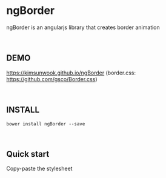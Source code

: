 ngBorder
=======

ngBorder is an angularjs library that creates border animation

<br/>

DEMO
-------
https://kimsunwook.github.io/ngBorder
(border.css: https://github.com/gsco/Border.css)

<br/>

INSTALL
-------

```
bower install ngBorder --save
```

<br/>

Quick start
-------
Copy-paste the stylesheet <script> into your <body> and <link> into your <head>.

```
<script src=".bower_components/ng-border/ngBorder.js"></script>
<link href=".bower_components/ng-border/ngBorder.css" rel="stylesheet">
```
or
```
<script src=".bower_components/ng-border/ngBorder.min.js"></script>
<link href=".bower_components/ng-border/ngBorder.min.css" rel="stylesheet">
```
or
```
<script src="https://raw.githubusercontent.com/KimSunWook/ngBorder/master/ngBorder.js"></script>
<link href="https://raw.githubusercontent.com/KimSunWook/ngBorder/master/ngBorder.css" rel="stylesheet">
```
or
```
<script src="https://raw.githubusercontent.com/KimSunWook/ngBorder/master/ngBorder.min.js"></script>
<link href="https://raw.githubusercontent.com/KimSunWook/ngBorder/master/ngBorder.min.css" rel="stylesheet">
```

<br/>

USAGE
-----

Make sure you include the module 'ngBorder' in your application config

```
var app = angular.module('myApp', [
  'ngBorder',
  ...
]);
```

You can choose among 32 modes from Border.css (https://github.com/gsco/Border.css).
  - border-corners
  - border-corners-rev
  - border-separate
  - border-separate-rev
  - border-box-top
  - border-box-right
  - border-box-bottom
  - border-box-left
  - border-box-top-rev
  - border-box-right-rev
  - border-box-bottom-rev
  - border-box-left-rev
  - border-parallel
  - border-parallel-rev
  - border-parallel-vert
  - border-parallel-vert-rev
  - border-undo-corners
  - border-undo-corners-rev
  - border-undo-separate
  - border-undo-separate-rev
  - border-undo-box-top
  - border-undo-box-right
  - border-undo-box-bottom
  - border-undo-box-left
  - border-undo-box-top-rev
  - border-undo-box-right-rev
  - border-undo-box-bottom-rev
  - border-undo-box-left-rev
  - border-undo-parallel
  - border-undo-parallel-rev
  - border-undo-parallel-vert
  - border-undo-parallel-vert-rev

```
<div
  ng-border="'border-corners'"
  ng-border-color="'#FF5722'"
  ng-border-width="'5px'">
</div>
```

Now you can apply the border animation effect to the desired element.

```
  angular.module('myApp', [
    'ngBorder',
    ...
  ]);
```

<br/>

Easy!
